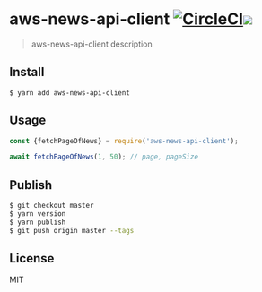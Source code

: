 # aws-news-api-client [![CircleCI](https://circleci.com/gh/shelfio/aws-news-api-client/tree/master.svg?style=svg)](https://circleci.com/gh/shelfio/aws-news-api-client/tree/master)![](https://img.shields.io/badge/code_style-prettier-ff69b4.svg)

> aws-news-api-client description

## Install

```
$ yarn add aws-news-api-client
```

## Usage

```js
const {fetchPageOfNews} = require('aws-news-api-client');

await fetchPageOfNews(1, 50); // page, pageSize
```

## Publish

```sh
$ git checkout master
$ yarn version
$ yarn publish
$ git push origin master --tags
```

## License

MIT
